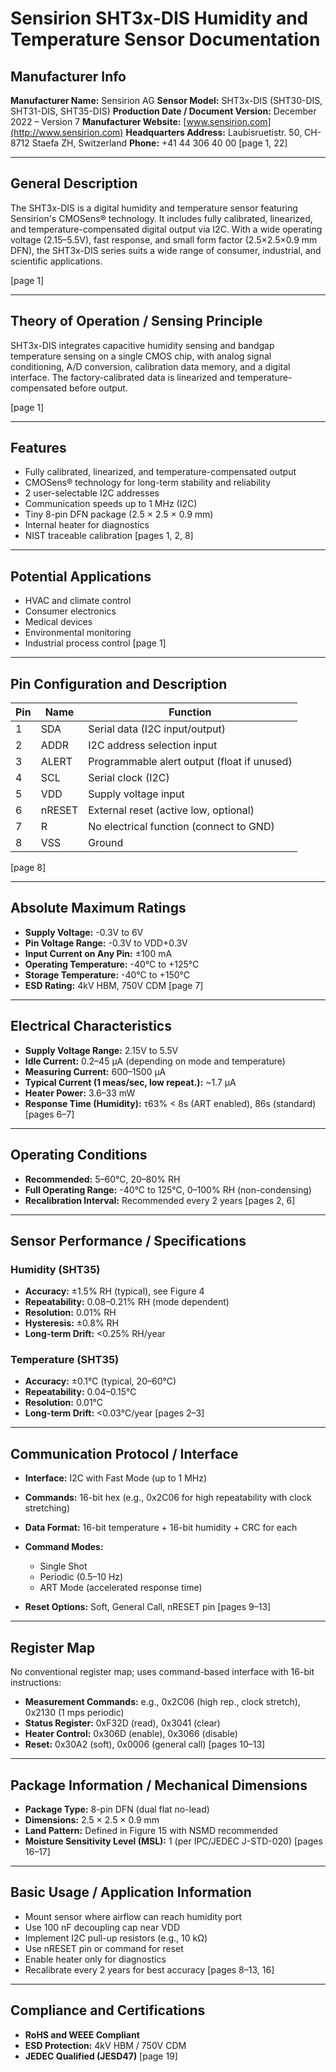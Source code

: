 # Sensirion SHT3x-DIS Humidity and Temperature Sensor Documentation

## Manufacturer Info

**Manufacturer Name:** Sensirion AG
**Sensor Model:** SHT3x-DIS (SHT30-DIS, SHT31-DIS, SHT35-DIS)
**Production Date / Document Version:** December 2022 – Version 7
**Manufacturer Website:** [www.sensirion.com](http://www.sensirion.com)
**Headquarters Address:** Laubisruetistr. 50, CH-8712 Staefa ZH, Switzerland
**Phone:** +41 44 306 40 00
\[page 1, 22]

---

## General Description

The SHT3x-DIS is a digital humidity and temperature sensor featuring Sensirion's CMOSens® technology. It includes fully calibrated, linearized, and temperature-compensated digital output via I2C. With a wide operating voltage (2.15–5.5V), fast response, and small form factor (2.5×2.5×0.9 mm DFN), the SHT3x-DIS series suits a wide range of consumer, industrial, and scientific applications.

\[page 1]

---

## Theory of Operation / Sensing Principle

SHT3x-DIS integrates capacitive humidity sensing and bandgap temperature sensing on a single CMOS chip, with analog signal conditioning, A/D conversion, calibration data memory, and a digital interface. The factory-calibrated data is linearized and temperature-compensated before output.

\[page 1]

---

## Features

* Fully calibrated, linearized, and temperature-compensated output
* CMOSens® technology for long-term stability and reliability
* 2 user-selectable I2C addresses
* Communication speeds up to 1 MHz (I2C)
* Tiny 8-pin DFN package (2.5 × 2.5 × 0.9 mm)
* Internal heater for diagnostics
* NIST traceable calibration
  \[pages 1, 2, 8]

---

## Potential Applications

* HVAC and climate control
* Consumer electronics
* Medical devices
* Environmental monitoring
* Industrial process control
  \[page 1]

---

## Pin Configuration and Description

| Pin | Name   | Function                                    |
| --- | ------ | ------------------------------------------- |
| 1   | SDA    | Serial data (I2C input/output)              |
| 2   | ADDR   | I2C address selection input                 |
| 3   | ALERT  | Programmable alert output (float if unused) |
| 4   | SCL    | Serial clock (I2C)                          |
| 5   | VDD    | Supply voltage input                        |
| 6   | nRESET | External reset (active low, optional)       |
| 7   | R      | No electrical function (connect to GND)     |
| 8   | VSS    | Ground                                      |

\[page 8]

---

## Absolute Maximum Ratings

* **Supply Voltage:** -0.3V to 6V
* **Pin Voltage Range:** -0.3V to VDD+0.3V
* **Input Current on Any Pin:** ±100 mA
* **Operating Temperature:** -40°C to +125°C
* **Storage Temperature:** -40°C to +150°C
* **ESD Rating:** 4kV HBM, 750V CDM
  \[page 7]

---

## Electrical Characteristics

* **Supply Voltage Range:** 2.15V to 5.5V
* **Idle Current:** 0.2–45 µA (depending on mode and temperature)
* **Measuring Current:** 600–1500 µA
* **Typical Current (1 meas/sec, low repeat.):** \~1.7 µA
* **Heater Power:** 3.6–33 mW
* **Response Time (Humidity):** τ63% < 8s (ART enabled), 86s (standard)
  \[pages 6–7]

---

## Operating Conditions

* **Recommended:** 5–60°C, 20–80% RH
* **Full Operating Range:** -40°C to 125°C, 0–100% RH (non-condensing)
* **Recalibration Interval:** Recommended every 2 years
  \[pages 2, 6]

---

## Sensor Performance / Specifications

### Humidity (SHT35)

* **Accuracy:** ±1.5% RH (typical), see Figure 4
* **Repeatability:** 0.08–0.21% RH (mode dependent)
* **Resolution:** 0.01% RH
* **Hysteresis:** ±0.8% RH
* **Long-term Drift:** <0.25% RH/year

### Temperature (SHT35)

* **Accuracy:** ±0.1°C (typical, 20–60°C)
* **Repeatability:** 0.04–0.15°C
* **Resolution:** 0.01°C
* **Long-term Drift:** <0.03°C/year
  \[pages 2–3]

---

## Communication Protocol / Interface

* **Interface:** I2C with Fast Mode (up to 1 MHz)
* **Commands:** 16-bit hex (e.g., 0x2C06 for high repeatability with clock stretching)
* **Data Format:** 16-bit temperature + 16-bit humidity + CRC for each
* **Command Modes:**

  * Single Shot
  * Periodic (0.5–10 Hz)
  * ART Mode (accelerated response time)
* **Reset Options:** Soft, General Call, nRESET pin
  \[pages 9–13]

---

## Register Map

No conventional register map; uses command-based interface with 16-bit instructions:

* **Measurement Commands:** e.g., 0x2C06 (high rep., clock stretch), 0x2130 (1 mps periodic)
* **Status Register:** 0xF32D (read), 0x3041 (clear)
* **Heater Control:** 0x306D (enable), 0x3066 (disable)
* **Reset:** 0x30A2 (soft), 0x0006 (general call)
  \[pages 10–13]

---

## Package Information / Mechanical Dimensions

* **Package Type:** 8-pin DFN (dual flat no-lead)
* **Dimensions:** 2.5 × 2.5 × 0.9 mm
* **Land Pattern:** Defined in Figure 15 with NSMD recommended
* **Moisture Sensitivity Level (MSL):** 1 (per IPC/JEDEC J-STD-020)
  \[pages 16–17]

---

## Basic Usage / Application Information

* Mount sensor where airflow can reach humidity port
* Use 100 nF decoupling cap near VDD
* Implement I2C pull-up resistors (e.g., 10 kΩ)
* Use nRESET pin or command for reset
* Enable heater only for diagnostics
* Recalibrate every 2 years for best accuracy
  \[pages 8–13, 16]

---

## Compliance and Certifications

* **RoHS and WEEE Compliant**
* **ESD Protection:** 4kV HBM / 750V CDM
* **JEDEC Qualified (JESD47)**
  \[page 19]
